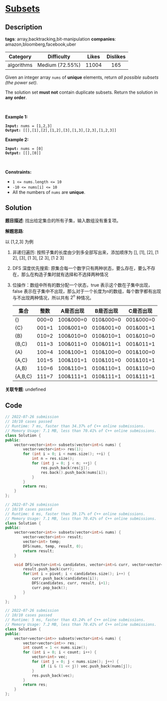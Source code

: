 # [Subsets](https://leetcode.com/problems/subsets/description/)

## Description

**tags**: array,backtracking,bit-manipulation
**companies**: amazon,bloomberg,facebook,uber

|  Category  |   Difficulty    | Likes | Dislikes |
| :--------: | :-------------: | :---: | :------: |
| algorithms | Medium (72.55%) | 11004 |   165    |

<p>Given an integer array <code>nums</code> of <strong>unique</strong> elements, return <em>all possible subsets (the power set)</em>.</p>

<p>The solution set <strong>must not</strong> contain duplicate subsets. Return the solution in <strong>any order</strong>.</p>

<p>&nbsp;</p>
<p><strong>Example 1:</strong></p>

<pre><code><strong>Input:</strong> nums = [1,2,3]
<strong>Output:</strong> [[],[1],[2],[1,2],[3],[1,3],[2,3],[1,2,3]]</code></pre>

<p><strong>Example 2:</strong></p>

<pre><code><strong>Input:</strong> nums = [0]
<strong>Output:</strong> [[],[0]]</code></pre>

<p>&nbsp;</p>
<p><strong>Constraints:</strong></p>

<ul>
  <li><code>1 &lt;= nums.length &lt;= 10</code></li>
  <li><code>-10 &lt;= nums[i] &lt;= 10</code></li>
  <li>All the numbers of&nbsp;<code>nums</code> are <strong>unique</strong>.</li>
</ul>

## Solution

**题目描述**: 找出给定集合的所有子集，输入数组没有重复项。

**解题思路**:

以 [1,2,3] 为例

1. 非递归遍历: 按照子集的长度由少到多全部写出来，添加顺序为 [], [1], [2], [1 2], [3], [1 3], [2 3], [1 2 3]
2. DFS 深度优先搜索: 原集合每一个数字只有两种状态，要么存在，要么不存在，那么在构造子集时就有选择和不选择两种情况
3. 位操作：数组中所有的数分配一个状态，true 表示这个数在子集中出现，false 表示在子集中不出现，那么对于一个长度为n的数组，每个数字都有出现与不出现两种情况，所以共有 $2^n$ 种情况。

    | **集合** | **整数** | **A是否出现** | **B是否出现** | **C是否出现** |
    | -------- | -------- | ------------- | ------------- | ------------- |
    | {}       | 000=0    | 100&000=0     | 010&000=0     | 001&000=0     |
    | {C}      | 001=1    | 100&001=0     | 010&001=0     | 001&001=1     |
    | {B}      | 010=2    | 100&010=0     | 010&010=1     | 001&010=0     |
    | {B,C}    | 011=3    | 100&011=0     | 010&011=1     | 001&011=1     |
    | {A}      | 100=4    | 100&100=1     | 010&100=0     | 001&100=0     |
    | {A,C}    | 101=5    | 100&101=1     | 010&101=0     | 001&101=1     |
    | {A,B}    | 110=6    | 100&110=1     | 010&110=1     | 001&110=0     |
    | {A,B,C}  | 111=7    | 100&111=1     | 010&111=1     | 001&111=1     |

**关联专题**: undefined

## Code

```cpp
// 2022-07-26 submission
// 10/10 cases passed
// Runtime: 7 ms, faster than 34.37% of C++ online submissions.
// Memory Usage: 7.1 MB, less than 70.41% of C++ online submissions.
class Solution {
public:
    vector<vector<int>> subsets(vector<int>& nums) {
        vector<vector<int>> res(1);
        for (int i = 0; i < nums.size(); ++i) {
            int n = res.size();
            for (int j = 0; j < n; ++j) {
                res.push_back(res[j]);
                res.back().push_back(nums[i]);
            }
        }
        return res;
    }
};
```

```cpp
// 2022-07-26 submission
// 10/10 cases passed
// Runtime: 6 ms, faster than 39.17% of C++ online submissions.
// Memory Usage: 7.1 MB, less than 70.41% of C++ online submissions.
class Solution {
public:
    vector<vector<int>> subsets(vector<int>& nums) {
        vector<vector<int>> result;
        vector<int> temp;
        DFS(nums, temp, result, 0);
        return result;
    }

    void DFS(vector<int>& candidates, vector<int>& curr, vector<vector<int>>& result, int pivot) {
        result.push_back(curr);
        for(int i = pivot; i < candidates.size(); i++) {
            curr.push_back(candidates[i]);
            DFS(candidates, curr, result, i+1);
            curr.pop_back();
        }
    }
};
```

```cpp
// 2022-07-26 submission
// 10/10 cases passed
// Runtime: 5 ms, faster than 43.24% of C++ online submissions.
// Memory Usage: 7.2 MB, less than 70.41% of C++ online submissions.
class Solution {
public:
    vector<vector<int>> subsets(vector<int>& nums) {
        vector<vector<int>> res;
        int count = 1 << nums.size();
        for (int i = 0; i < count; i++) {
            vector<int> vec;
            for (int j = 0; j < nums.size(); j++) {
                if (i & (1 << j)) vec.push_back(nums[j]);
            }
            res.push_back(vec);
        }
        return res;
    }
};
```
